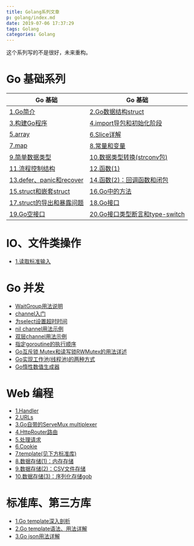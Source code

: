 ```yaml
---
title: Golang系列文章
p: golang/index.md
date: 2019-07-06 17:37:29
tags: Golang
categories: Golang
---
```


这个系列写的不是很好，未来重构。

# Go 基础系列

| Go 基础 | Go 基础 |
| --- | --- |
| [1.Go简介](https://www.cnblogs.com/f-ck-need-u/p/9832577.html) | [2.Go数据结构struct](https://www.cnblogs.com/f-ck-need-u/p/9834459.html) |
| [3.构建Go程序](https://www.cnblogs.com/f-ck-need-u/p/9843068.html) | [4.import导包和初始化阶段](https://www.cnblogs.com/f-ck-need-u/p/9847554.html) |
| [5.array](https://www.cnblogs.com/f-ck-need-u/p/9852396.html) | [6.Slice详解](https://www.cnblogs.com/f-ck-need-u/p/9854932.html) |
| [7.map](https://www.cnblogs.com/f-ck-need-u/p/9857668.html) | [8.常量和变量](https://www.cnblogs.com/f-ck-need-u/p/9863108.html) |
| [9.简单数据类型](https://www.cnblogs.com/f-ck-need-u/p/9863563.html) | [10.数据类型转换(strconv包)](https://www.cnblogs.com/f-ck-need-u/p/9863915.html) |
| [11.流程控制结构](https://www.cnblogs.com/f-ck-need-u/p/9866091.html) | [12.函数(1)](https://www.cnblogs.com/f-ck-need-u/p/9876203.html) |
| [13.defer、panic和recover](https://www.cnblogs.com/f-ck-need-u/p/9879198.html) | [14.函数(2)：回调函数和闭包](https://www.cnblogs.com/f-ck-need-u/p/9878898.html) |
| [15.struct和嵌套struct](https://www.cnblogs.com/f-ck-need-u/p/9882315.html) | [16.Go中的方法](https://www.cnblogs.com/f-ck-need-u/p/9890624.html) |
| [17.struct的导出和暴露问题](https://www.cnblogs.com/f-ck-need-u/p/9887233.html) | [18.Go接口](https://www.cnblogs.com/f-ck-need-u/p/9940845.html) |
| [19.Go空接口](https://www.cnblogs.com/f-ck-need-u/p/9941402.html) | [20.Go接口类型断言和type-switch](https://www.cnblogs.com/f-ck-need-u/p/9893347.html) |

# IO、文件类操作

- [1.读取标准输入](https://www.cnblogs.com/f-ck-need-u/p/9944229.html)  

# Go 并发

- [WaitGroup用法说明](https://www.cnblogs.com/f-ck-need-u/p/10004787.html)  
- [channel入门](https://www.cnblogs.com/f-ck-need-u/p/9986335.html)  
- [为select设置超时时间](https://www.cnblogs.com/f-ck-need-u/p/9994512.html)  
- [nil channel用法示例](https://www.cnblogs.com/f-ck-need-u/p/9994508.html)  
- [双层channel用法示例](https://www.cnblogs.com/f-ck-need-u/p/9994496.html)  
- [指定goroutine的执行顺序](https://www.cnblogs.com/f-ck-need-u/p/9994652.html)  
- [Go互斥锁 Mutex和读写锁RWMutex的用法详述](https://www.cnblogs.com/f-ck-need-u/p/9998729.html)  
- [Go实现工作池(线程池)的两种方式](https://www.cnblogs.com/f-ck-need-u/p/10004620.html)  
- [Go惰性数值生成器](https://www.cnblogs.com/f-ck-need-u/p/10009892.html)  

# Web 编程

- [1.Handler](https://www.cnblogs.com/f-ck-need-u/p/10020951.html)  
- [2.URLs](https://www.cnblogs.com/f-ck-need-u/p/10020927.html)  
- [3.Go自带的ServeMux multiplexer](https://www.cnblogs.com/f-ck-need-u/p/10020942.html)  
- [4.HttpRouter路由](https://www.cnblogs.com/f-ck-need-u/p/10020917.html)  
- [5.处理请求](https://www.cnblogs.com/f-ck-need-u/p/10035801.html)  
- [6.Cookie](https://www.cnblogs.com/f-ck-need-u/p/10035803.html)  
- [7.template(见下方标准库)](#blog1543740847)  
- [8.数据存储(1)：内存存储](https://www.cnblogs.com/f-ck-need-u/p/10054073.html)  
- [9.数据存储(2)：CSV文件存储](https://www.cnblogs.com/f-ck-need-u/p/10060242.html)  
- [10.数据存储(3)：序列化存储gob](https://www.cnblogs.com/f-ck-need-u/p/10060245.html)  

<a name="blog1543740847"></a>

# 标准库、第三方库

- [1.Go template深入剖析](https://www.cnblogs.com/f-ck-need-u/p/10035768.html)  
- [2.Go template语法、用法详解](https://www.cnblogs.com/f-ck-need-u/p/10053124.html)  
- [3.Go json用法详解](https://www.cnblogs.com/f-ck-need-u/p/10080793.html)  


